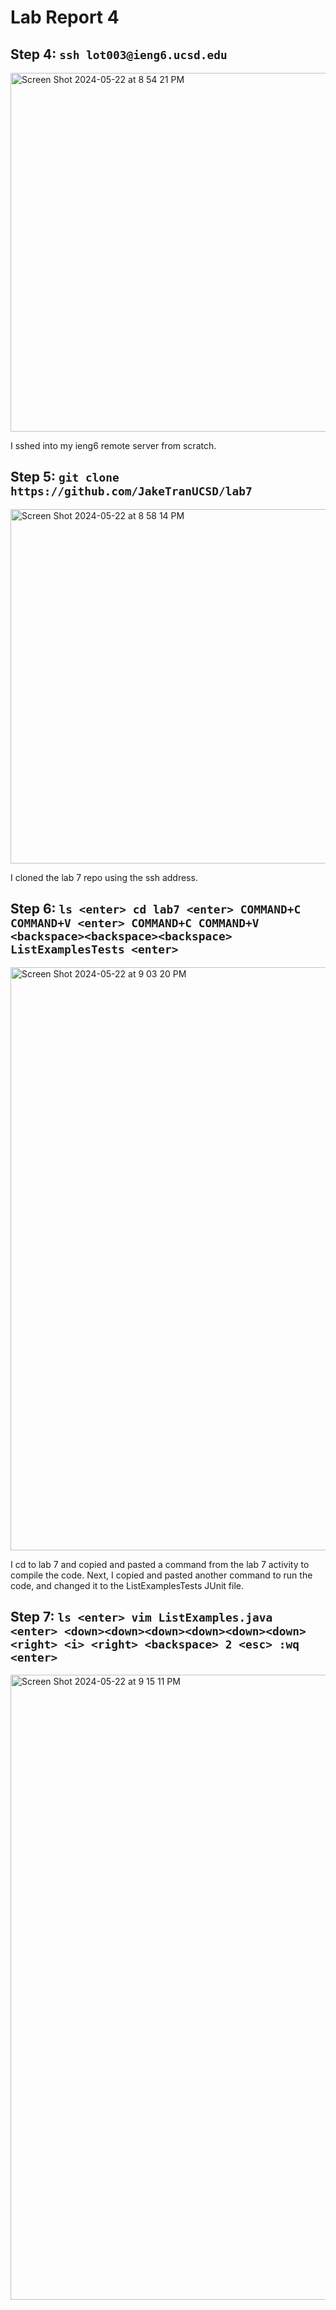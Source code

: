 # Lab Report 4

## Step 4: `ssh lot003@ieng6.ucsd.edu`

<img width="574" alt="Screen Shot 2024-05-22 at 8 54 21 PM" src="https://github.com/JakeTranUCSD/cse15l-lab-reports/assets/147591070/aebcda62-1d84-4617-b33e-6e97ba2c411f">

I sshed into my ieng6 remote server from scratch.

## Step 5: `git clone https://github.com/JakeTranUCSD/lab7`

<img width="567" alt="Screen Shot 2024-05-22 at 8 58 14 PM" src="https://github.com/JakeTranUCSD/cse15l-lab-reports/assets/147591070/c8263013-2189-43b9-95fc-740f57d5693a">

I cloned the lab 7 repo using the ssh address.

## Step 6: `ls <enter> cd lab7 <enter> COMMAND+C COMMAND+V <enter> COMMAND+C COMMAND+V <backspace><backspace><backspace> ListExamplesTests <enter>`

<img width="933" alt="Screen Shot 2024-05-22 at 9 03 20 PM" src="https://github.com/JakeTranUCSD/cse15l-lab-reports/assets/147591070/fc69ca33-a7a8-4bfa-8d00-5346f9a490ed">

I cd to lab 7 and copied and pasted a command from the lab 7 activity to compile the code. Next, I copied and pasted another command to run the code, and changed it to the ListExamplesTests JUnit file. 


## Step 7: `ls <enter> vim ListExamples.java <enter> <down><down><down><down><down><down> <right> <i> <right> <backspace> 2 <esc> :wq <enter>`

<img width="1000" alt="Screen Shot 2024-05-22 at 9 15 11 PM" src="https://github.com/JakeTranUCSD/cse15l-lab-reports/assets/147591070/c5ebd638-efab-4d1b-b804-53302887a350">
